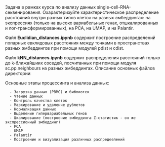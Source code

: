 Задача в рамках курса по анализу данных single-cell-RNA-секвенирования. Охарактеризуйте характеристическое распределение расстояний внутри разных типов клеток на разных эмбеддингах: на экспрессиях (только на высоко вариабельных генах, отшкалированных и лог-трансформированных), на PCA, на UMAP, и на Palantir.

Файл **Euclidian_distances.ipynb** содержит построение распределений попарных евклидовых расстояния между точками в пространствах разных эмбеддингов при помощи модулей pdist и cdist.

Файл **kNN_distances.ipynb** содержит распределения расстояний только до k-ближайшиих соседей, посчитанных при помощи модуля sc.pp.neighbours на разных эмбеддингах. 
Описание основных файлов директории:
   
Основные этапы процессинга и анализа данных:

      - Загрузка данных (PBMC) и библиотек
      - Чтение данных 
      - Контроль качества клеток
      - Маркирование и удаление дублетов
      - Нормализация данных
      - Выделение гипервариабельных генов
      - Шкалирование (построение эмбеддинга Z-статистик - он же экспрессионный эмбеддинг) 
      - PCA
      - UMAP
      - Palantir
      - Построение и визуализация различных распредеелений 
